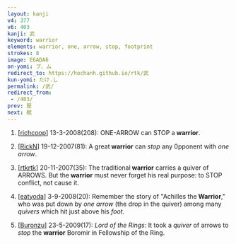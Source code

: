```yaml
---
layout: kanji
v4: 377
v6: 403
kanji: 武
keyword: warrior
elements: warrior, one, arrow, stop, footprint
strokes: 8
image: E6ADA6
on-yomi: ブ、ム
redirect_to: https://hochanh.github.io/rtk/武
kun-yomi: たけ.し
permalink: /武/
redirect_from:
 - /403/
prev: 歴
next: 賦
---
```


1) [<a href="http://kanji.koohii.com/profile/richcoop">richcoop</a>] 13-3-2008(208): ONE-ARROW can STOP a<strong> warrior</strong>.

2) [<a href="http://kanji.koohii.com/profile/RickN">RickN</a>] 19-12-2007(81): A great<strong> warrior</strong> can <em>stop</em> any 0pponent with <em>one arrow</em>.

3) [<a href="http://kanji.koohii.com/profile/rtkrtk">rtkrtk</a>] 20-11-2007(35): The traditional<strong> warrior</strong> carries a quiver of ARROWS. But the<strong> warrior</strong> must never forget his real purpose: to STOP conflict, not cause it.

4) [<a href="http://kanji.koohii.com/profile/eatyoda">eatyoda</a>] 3-9-2008(20): Remember the story of &quot;Achilles the<strong> Warrior</strong>,&quot; who was put down by <em>one</em> <em>arrow</em> (the drop in the quiver) among many <em>quivers</em> which hit just above his <em>foot</em>.

5) [<a href="http://kanji.koohii.com/profile/Buronzu">Buronzu</a>] 23-5-2009(17): <em>Lord of the Rings:</em> It took a <em>quiver</em> of arrows to <em>stop</em> the <strong>warrior</strong> Boromir in Fellowship of the Ring.


